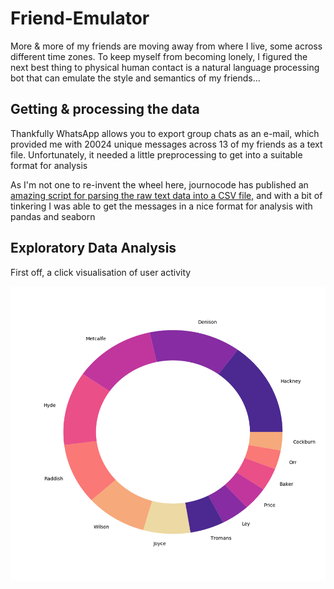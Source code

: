 # Friend-Emulator

More & more of my friends are moving away from where I live, some across different time zones.  To keep myself from becoming lonely, I figured the next best thing to physical human contact is a natural language processing bot that can emulate the style and semantics of my friends...

## Getting & processing the data

Thankfully WhatsApp allows you to export group chats as an e-mail, which provided me with 20024 unique messages across 13 of my friends as a text file.  Unfortunately, it needed a little preprocessing to get into a suitable format for analysis

As I'm not one to re-invent the wheel here, journocode has published an [amazing script for parsing the raw text data into a CSV file,](https://github.com/journocode/datavizwhatsapp) and with a bit of tinkering I was able to get the messages in a nice format for analysis with pandas and seaborn

## Exploratory Data Analysis

First off, a click visualisation of user activity

![alt text](https://github.com/MetcalfeTom/Friend-Emulator/blob/master/UserPieChart.png?raw=true "User activity")
